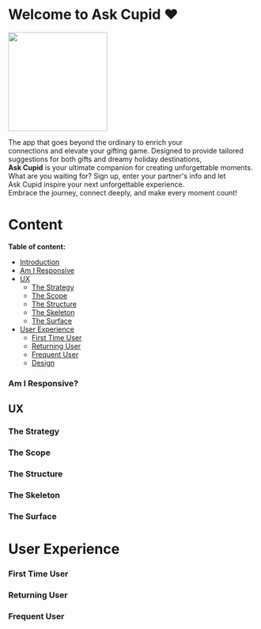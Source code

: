 # Welcome to Ask Cupid :heart:
<img src="url_to_your_logoll" width="200">

<a id=introduction></a>

The app that goes beyond the ordinary to enrich your\
connections and elevate your gifting game. Designed to provide tailored\
suggestions for both gifts and dreamy holiday destinations,\
**Ask Cupid** is your ultimate companion for creating unforgettable moments.\
What are you waiting for? Sign up, enter your partner's info and let \
Ask Cupid inspire your next unforgettable experience.\
Embrace the journey, connect deeply, and make every moment count!


# Content

**Table of content:**

- [Introduction](#introduction)
- [Am I Responsive](#responsive)
- [UX](#ux)
  - [The Strategy](#the-strategy)
  - [The Scope](#the-scope)
  - [The Structure](#the-structure)
  - [The Skeleton](#the-skeleton)
  - [The Surface](#the-surface)
- [User Experience](#user-experience)
  - [First Time User](#first-time-user)
  - [Returning User](#returning-user)
  - [Frequent User](#frequent-user)
  - [Design](#design)


<a id=responsive></a>

### Am I Responsive?

<a id=ux></a>

## UX

<a id="the-strategy"></a>

### The Strategy

<a id="the-scope"></a>

### The Scope

<a id="the-structure"></a>

### The Structure

<a id="the-skeleton"></a>

### The Skeleton

<a id="the-surface"></a>

### The Surface

<a id="ux"></a>

# User Experience

<a id="first-time-user"></a>

### First Time User

<a id="returning-user"></a>

### Returning User

<a id="frequent-user"></a>

### Frequent User